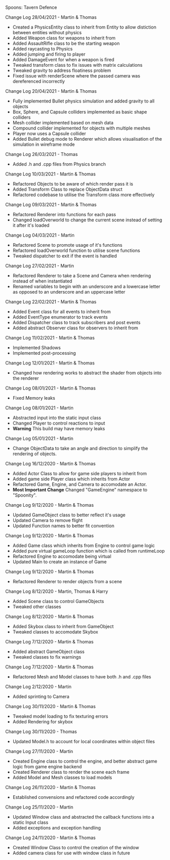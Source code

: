 Spoons: Tavern Defence

Change Log 28/04/2021 - Martin & Thomas
- Created a PhysicsEntity class to inherit from Entity to allow distiction between entities without physics
- Added Weapon class for weapons to inherit from
- Added AssaultRifle class to be the starting weapon
- Added raycasting to Physics
- Added jumping and firing to player
- Added DamageEvent for when a weapon is fired
- Tweaked transform class to fix issues with matrix calculations
- Tweaked gravity to address floatiness problem
- Fixed issue with renderScene where the passed camera was dereferenced incorrectly


Change Log 20/04/2021 - Martin & Thomas
- Fully implemented Bullet physics simulation and added gravity to all objects
- Box, Sphere, and Capsule colliders implemented as basic shape colliders
- Mesh collider implemented based on mesh data
- Compound collider implemented for objects with multiple meshes
- Player now uses a Capsule collider
- Added Bullet debug mode to Renderer which allows visualisation of the simulation in wireframe mode


Change Log 26/03/2021 - Thomas
- Added .h and .cpp files from Physics branch


Change Log 10/03/2021 - Martin & Thomas
- Refactored Objects to be aware of which render pass it is
- Added Transform Class to replace ObjectData struct
- Refactored codebase to utilise the Transform class more effectively


Change Log 09/03/2021 - Martin & Thomas
- Refactored Renderer into functions for each pass
- Changed loadOverworld to change the current scene instead of setting it after it's loaded


Change Log 04/03/2021 - Martin

- Refactored Scene to promote usage of it's functions
- Refactored loadOverworld function to utilise scene functions
- Tweaked dispatcher to exit if the event is handled


Change Log 27/02/2021 - Martin

- Refactored Renderer to take a Scene and Camera when rendering instead of when instantiated
- Renamed variables to begin with an underscore and a lowercase letter as opposed to an underscore and an uppercase letter


Change Log 22/02/2021 - Martin & Thomas

- Added Event class for all events to inherit from
- Added EventType enumerator to track events
- Added Dispatcher class to track subscribers and post events
- Added abstract Observer class for observers to inherit from


Change Log 11/02/2021 - Martin & Thomas

- Implemented Shadows
- Implemented post-processing


Change Log 12/01/2021 - Martin & Thomas

- Changed how rendering works to abstract the shader from objects into the renderer


Change Log 08/01/2021 - Martin & Thomas

- Fixed Memory leaks


Change Log 08/01/2021 - Martin

- Abstracted input into the static input class
- Changed Player to control reactions to input
- **Warning** This build may have memory leaks


Change Log 05/01/2021 - Martin

- Change ObjectData to take an angle and direction to simplify the rendering of objects.


Change Log 16/12/2020 - Martin & Thomas

- Added Actor Class to allow for game side players to inherit from
- Added game side Player class which inherits from Actor
- Refactored Game, Engine, and Camera to accomodate an Actor.
- **Most Important Change** Changed "GameEngine" namespace to "Spoonity".


Change Log 9/12/2020 - Martin & Thomas

- Updated GameObject class to better reflect it's usage
- Updated Camera to remove flight
- Updated Function names to better fit convention


Change Log 9/12/2020 - Martin & Thomas

- Added Game class which inherits from Engine to control game logic
- Added pure virtual gameLoop function which is called from runtimeLoop
- Refactored Engine to accomodate being virtual
- Updated Main to create an instance of Game


Change Log 9/12/2020 - Martin & Thomas

- Refactored Renderer to render objects from a scene


Change Log 8/12/2020 - Martin, Thomas & Harry

- Added Scene class to control GameObjects
- Tweaked other classes


Change Log 8/12/2020 - Martin & Thomas

- Added Skybox class to inherit from GameObject
- Tweaked classes to accomodate Skybox


Change Log 7/12/2020 - Martin & Thomas

- Added abstract GameObject class
- Tweaked classes to fix warnings


Change Log 7/12/2020 - Martin & Thomas

- Refactored Mesh and Model classes to have both .h and .cpp files


Change Log 2/12/2020 - Martin

- Added sprinting to Camera


Change Log 30/11/2020 - Martin & Thomas

- Tweaked model loading to fix texturing errors
- Added Rendering for skybox

Change Log 30/11/2020 - Thomas

- Updated Model.h to account for local coordinates within object files


Change Log 27/11/2020 - Martin

- Created Engine class to control the engine, and better abstract game logic from game engine backend
- Created Renderer class to render the scene each frame
- Added Model and Mesh classes to load models


Change Log 26/11/2020 - Martin & Thomas

- Established convensions and refactored code accordingly


Change Log 25/11/2020 - Martin

 - Updated Window class and abstracted the callback functions into a static Input class
 - Added exceptions and exception handling


Change Log 24/11/2020 - Martin & Thomas

 - Created Window Class to control the creation of the window
 - Added camera class for use with window class in future
